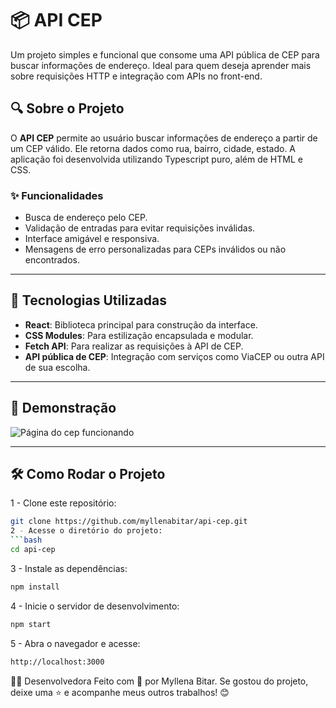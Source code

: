 
# 📦 API CEP

Um projeto simples e funcional que consome uma API pública de CEP para buscar informações de endereço. Ideal para quem deseja aprender mais sobre requisições HTTP e integração com APIs no front-end.

## 🔍 Sobre o Projeto

O **API CEP** permite ao usuário buscar informações de endereço a partir de um CEP válido. Ele retorna dados como rua, bairro, cidade, estado. A aplicação foi desenvolvida utilizando Typescript puro, além de HTML e CSS.

### ✨ Funcionalidades

- Busca de endereço pelo CEP.
- Validação de entradas para evitar requisições inválidas.
- Interface amigável e responsiva.
- Mensagens de erro personalizadas para CEPs inválidos ou não encontrados.

---

## 🚀 Tecnologias Utilizadas

- **React**: Biblioteca principal para construção da interface.
- **CSS Modules**: Para estilização encapsulada e modular.
- **Fetch API**: Para realizar as requisições à API de CEP.
- **API pública de CEP**: Integração com serviços como ViaCEP ou outra API de sua escolha.

---

## 📸 Demonstração

<img src="https://github.com/user-attachments/assets/cfda99d6-3083-45cb-8a96-ba9d36d95c6a" alt="Página do cep funcionando">


---

## 🛠️ Como Rodar o Projeto

1 - Clone este repositório:

   ```bash
   git clone https://github.com/myllenabitar/api-cep.git
2 - Acesse o diretório do projeto:
   ```bash
cd api-cep
   ```
3 - Instale as dependências:
   ```bash
npm install
   ```
4 - Inicie o servidor de desenvolvimento:
   ```bash
npm start
   ```
5 - Abra o navegador e acesse:
   ```bash
http://localhost:3000
````

👩‍💻 Desenvolvedora
Feito com 💜 por Myllena Bitar.
Se gostou do projeto, deixe uma ⭐ e acompanhe meus outros trabalhos! 😊
